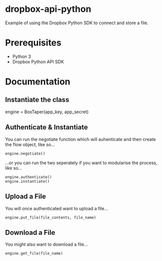 dropbox-api-python
==================

Example of using the Dropbox Python SDK to connect and store a file.

Prerequisites
===========
+ Python 3
+ Dropbox Python API SDK

Documentation
=============

Instantiate the class
---------------------
engine = BoxTaper(app_key, app_secret)

Authenticate & Instantiate
--------------------------
You can run the negotiate function which will auhenticate and then create the flow object, like so...

    engine.negotiate()

...or you can run the two seperately if you want to modularise the process, like so...

    engine.authenticate()
    engine.instantiate()

Upload a File
-------------
You will once authenticated want to upload a file...

    engine.put_file(file_contents, file_name)

Download a File
---------------
You might also want to download a file...

    engine.get_file(file_name)


